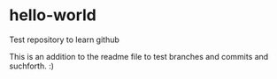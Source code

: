 # hello-world
Test repository to learn github

This is an addition to the readme file to test branches and commits and suchforth. :)
